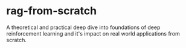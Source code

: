 # rag-from-scratch
A theoretical and practical deep dive into foundations of deep reinforcement learning and it's impact on real world applications from scratch.
